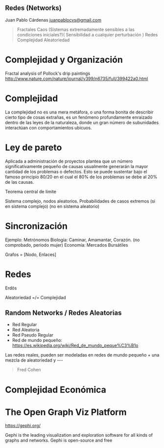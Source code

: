 Redes (Networks) 
----------------------
Juan Pablo Cárdenas <juanpablocvs@gmail.com>

> Fractales
> Caos (Sistemas extremadamente sensibles a las condiciones iniciales?)( Sensibilidad a cualquier perturbación )
> Redes
> Complejidad
> Aleatoriedad

Complejidad y Organización
================================

Fractal analysis of Pollock's drip paintings
http://www.nature.com/nature/journal/v399/n6735/full/399422a0.html


Complejidad
===============

La complejidad no es una mera metáfora, o una forma bonita de describir cierto tipo de cosas extrañas,
es un fenómeno profundamente enraizado dentro de las leyes de la naturaleza, donde un gran número
de subunidades interactúan con comportamientos ubicuos.


Ley de pareto
================
Aplicada a administración de proyectos plantea que un número significativamente pequeño de causas usualmente generarán la mayor cantidad de los problemas o defectos. Esto se puede sustentar bajo el famoso principio 80/20 en el cual el 80% de los problemas se debe al 20% de las causas.


Teorema central de límite


Sistema complejo, nodos aleatorios. Probabilidades de casos extremos (si en sistema complejo) (no en sistema aleatorio)


Sincronización
=================
Ejemplo: Metrónomos
Biología: Caminar, Amamantar, Corazón. (no comprobado, periodo mujer)
Economía: Mercados Bursátiles


Grafos = [Nodo, Enlaces]


Redes
============
Erdös

Aleatoriedad =/= Complejidad

Random Networks / Redes Aleatorias
------------------------------------

- Red Regular
- Red Aleatoria
- Red Pseudo Regular
- Red de mundo pequeño: https://es.wikipedia.org/wiki/Red_de_mundo_peque%C3%B1o

Las redes reales, pueden ser modeladas en redes de mundo pequeño + una mezcla de aleatoriedad y ---

> Fred Cohen

Complejidad Económica 
====================================



The Open Graph Viz Platform
====================================
https://gephi.org/

Gephi is the leading visualization and exploration software for all kinds of graphs and networks. Gephi is open-source and free




